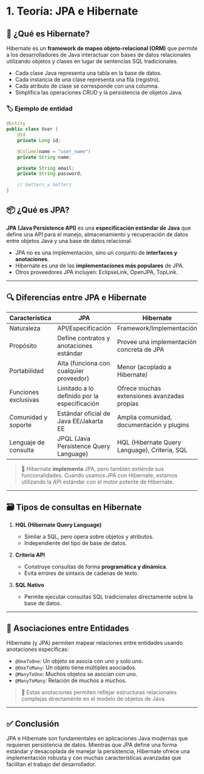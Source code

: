 # 1. Teoría: JPA e Hibernate

## 🧩 ¿Qué es Hibernate?

Hibernate es un **framework de mapeo objeto-relacional (ORM)** que permite a los desarrolladores de Java interactuar con bases de datos relacionales utilizando objetos y clases en lugar de sentencias SQL tradicionales.

- Cada clase Java representa una tabla en la base de datos.
- Cada instancia de una clase representa una fila (registro).
- Cada atributo de clase se corresponde con una columna.
- Simplifica las operaciones CRUD y la persistencia de objetos Java.

### 🏷️ Ejemplo de entidad

```java
@Entity
public class User {
    @Id
    private Long id;

    @Column(name = "user_name")
    private String name;

    private String email;
    private String password;

    // Getters y Setters
}
```

## 📦 ¿Qué es JPA?

**JPA (Java Persistence API)** es una **especificación estándar de Java** que define una API para el manejo, almacenamiento y recuperación de datos entre objetos Java y una base de datos relacional.

* JPA no es una implementación, sino un conjunto de **interfaces y anotaciones**.
* Hibernate es una de las **implementaciones más populares** de JPA.
* Otros proveedores JPA incluyen: EclipseLink, OpenJPA, TopLink.

---

## 🔍 Diferencias entre JPA e Hibernate

| Característica       | JPA                                          | Hibernate                                     |
| -------------------- | -------------------------------------------- | --------------------------------------------- |
| Naturaleza           | API/Especificación                           | Framework/Implementación                      |
| Propósito            | Define contratos y anotaciones estándar      | Provee una implementación concreta de JPA     |
| Portabilidad         | Alta (funciona con cualquier proveedor)      | Menor (acoplado a Hibernate)                  |
| Funciones exclusivas | Limitado a lo definido por la especificación | Ofrece muchas extensiones avanzadas propias   |
| Comunidad y soporte  | Estándar oficial de Java EE/Jakarta EE       | Amplia comunidad, documentación y plugins     |
| Lenguaje de consulta | JPQL (Java Persistence Query Language)       | HQL (Hibernate Query Language), Criteria, SQL |

> 📌 Hibernate **implementa** JPA, pero también extiende sus funcionalidades. Cuando usamos JPA con Hibernate, estamos utilizando la API estándar con el motor potente de Hibernate.

---

## 🗃️ Tipos de consultas en Hibernate

1. **HQL (Hibernate Query Language)**

   * Similar a SQL, pero opera sobre objetos y atributos.
   * Independiente del tipo de base de datos.

2. **Criteria API**

   * Construye consultas de forma **programática y dinámica**.
   * Evita errores de sintaxis de cadenas de texto.

3. **SQL Nativo**

   * Permite ejecutar consultas SQL tradicionales directamente sobre la base de datos.

---

## 🔗 Asociaciones entre Entidades

Hibernate (y JPA) permiten mapear relaciones entre entidades usando anotaciones específicas:

* `@OneToOne`: Un objeto se asocia con uno y solo uno.
* `@OneToMany`: Un objeto tiene múltiples asociados.
* `@ManyToOne`: Muchos objetos se asocian con uno.
* `@ManyToMany`: Relación de muchos a muchos.

> 📌 Estas anotaciones permiten reflejar estructuras relacionales complejas directamente en el modelo de objetos de Java.

---

## ✅ Conclusión

JPA e Hibernate son fundamentales en aplicaciones Java modernas que requieren persistencia de datos. Mientras que JPA define una forma estándar y desacoplada de manejar la persistencia, Hibernate ofrece una implementación robusta y con muchas características avanzadas que facilitan el trabajo del desarrollador.